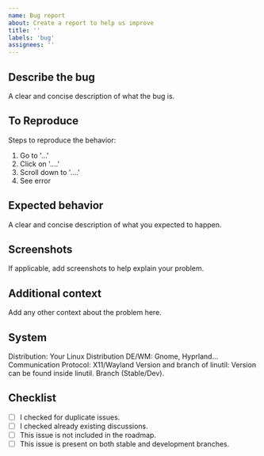 ```yaml
---
name: Bug report
about: Create a report to help us improve
title: ''
labels: 'bug'
assignees: ''
---
```


## Describe the bug
A clear and concise description of what the bug is.

## To Reproduce
Steps to reproduce the behavior:
1. Go to '...'
2. Click on '....'
3. Scroll down to '....'
4. See error

## Expected behavior
A clear and concise description of what you expected to happen.

## Screenshots
If applicable, add screenshots to help explain your problem.

## Additional context
Add any other context about the problem here.

## System
Distribution: Your Linux Distribution
DE/WM: Gnome, Hyprland...
Communication Protocol: X11/Wayland
Version and branch of linutil: Version can be found inside linutil. Branch (Stable/Dev).

## Checklist
- [ ] I checked for duplicate issues.
- [ ] I checked already existing discussions.
- [ ] This issue is not included in the roadmap.
- [ ] This issue is present on both stable and development branches.
